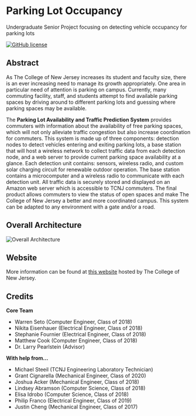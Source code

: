# Parking Lot Occupancy

Undergraduate Senior Project focusing on detecting vehicle occupancy for parking lots

[![GitHub license](https://img.shields.io/badge/license-MIT-blue.svg)](https://raw.githubusercontent.com/nextseto/Parking-Lot-Occupancy/master/LICENSE)

## Abstract

As The College of New Jersey increases its student and faculty size, there is an ever increasing need to manage its growth appropriately. One area in particular need of attention is parking on campus. Currently, many commuting facility, staff, and students attempt to find available parking spaces by driving around to different parking lots and guessing where parking spaces may be available.

The **Parking Lot Availability and Traffic Prediction System** provides commuters with information about the availability of free parking spaces, which will not only alleviate traffic congestion but also increase coordination for commuters. This system is made up of three components: detection nodes to detect vehicles entering and exiting parking lots, a base station that will host a wireless network to collect traffic data from each detection node, and a web server to provide current parking space availability at a glance. Each detection unit contains: sensors, wireless radio, and custom solar charging circuit for renewable outdoor operation. The base station contains a microcomputer and a wireless radio to communicate with each detection unit. All traffic data is securely stored and displayed on an Amazon web server which is accessible to TCNJ commuters. The final product allows commuters to view the status of open spaces and make The College of New Jersey a better and more coordinated campus. This system can be adapted to any environment with a gate and/or a road.

## Overall Architecture

![Overall Architecture](https://github.com/nextseto/Parking-Lot-Occupancy/raw/master/assets/overall_system.png)

## Website

More information can be found at [this website](https://parkinglotavailability18.pages.tcnj.edu/?page_id=45) hosted by The College of New Jersey.

## Credits

**Core Team**

- Warren Seto (Computer Engineer, Class of 2018)
- Nikita Eisenhauer (Electrical Engineer, Class of 2018)
- Stephanie Fournier (Electrical Engineer, Class of 2018)
- Matthew Cook (Computer Engineer, Class of 2018)
- Dr. Larry Pearlstein (Advisor)

**With help from...**

- Michael Steeil (TCNJ Engineering Laboratory Technician)
- Grant Cignarella (Mechanical Engineer, Class of 2020)
- Joshua Acker (Mechanical Engineer, Class of 2018)
- Lindsey Abramson (Computer Science, Class of 2018)
- Elisa Idrobo (Computer Science, Class of 2018)
- Philip Franco (Electrical Engineer, Class of 2019)
- Justin Cheng (Mechanical Engineer, Class of 2017)

